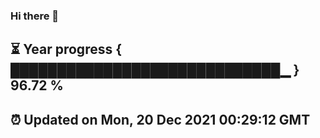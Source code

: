 ### Hi there 👋
⏳ Year progress { █████████████████████████████▁ } 96.72 %
---
⏰ Updated on Mon, 20 Dec 2021 00:29:12 GMT
---
